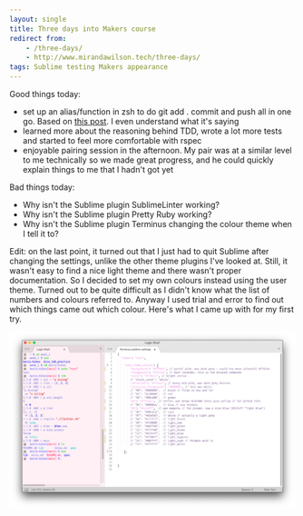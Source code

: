 ```yaml
---
layout: single
title: Three days into Makers course
redirect from:
    - /three-days/
    - http://www.mirandawilson.tech/three-days/
tags: Sublime testing Makers appearance
---
```

Good things today:
- set up an alias/function in zsh to do git add . commit and push all in one go. Based on [this post](https://stackoverflow.com/a/23328996). I even understand what it's saying
- learned more about the reasoning behind TDD, wrote a lot more tests and started to feel more comfortable with rspec
- enjoyable pairing session in the afternoon. My pair was at a similar level to me technically so we made great progress, and he could quickly explain things to me that I hadn't got yet

Bad things today:
- Why isn't the Sublime plugin SublimeLinter working?
- Why isn't the Sublime plugin Pretty Ruby working?
- Why isn't the Sublime plugin Terminus changing the colour theme when I tell it to?

Edit: on the last point, it turned out that I just had to quit Sublime after changing the settings, unlike the other theme plugins I've looked at. Still, it wasn't easy to find a nice light theme and there wasn't proper documentation. So I decided to set my own colours instead using the user theme. Turned out to be quite difficult as I didn't know what the list of numbers and colours referred to. Anyway I used trial and error to find out which things came out which colour.
Here's what I came up with for my first try.

![custom Sublime Terminus theme](/assets/images/2021-01/sublime_terminus_custom_theme_1.png)
